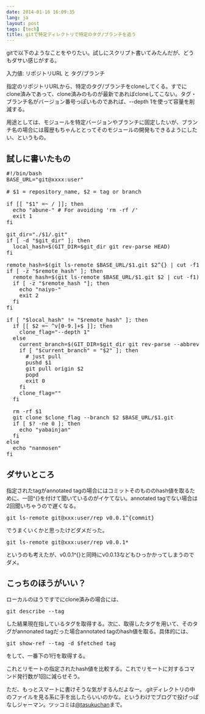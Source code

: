 ```yaml
---
date: 2014-01-16 16:09:35
lang: ja
layout: post
tags: [tech]
title: gitで特定ディレクトリで特定のタグ/ブランチを追う
---
```

gitで以下のようなことをやりたい。試しにスクリプト書いてみたんだが、どうもダサい感じがする。

入力値: リポジトリURL と タグ/ブランチ

指定のリポジトリURLから、特定のタグ/ブランチをcloneしてくる。すでにclone済みであって、clone済みのものが最新であればcloneしてこない。タグ・ブランチ名がバージョン番号っぽいものであれば、--depth 1を使って容量を削減する。

用途としては、モジュールを特定バージョンやブランチに固定したいが、ブランチ名の場合には履歴もちゃんととってそのモジュールの開発もできるようにしたい、というもの。

## 試しに書いたもの

<pre class="prettyprint linenums">
#!/bin/bash
BASE_URL="git@xxxx:user"

# $1 = repository_name, $2 = tag or branch

if [[ "$1" =~ / ]]; then
  echo "abune-" # For avoiding 'rm -rf /'
  exit 1
fi

git_dir="./$1/.git"
if [ -d "$git_dir" ]; then
  local_hash=$(GIT_DIR=$git_dir git rev-parse HEAD)
fi

remote_hash=$(git ls-remote $BASE_URL/$1.git $2^{} | cut -f1)
if [ -z "$remote_hash" ]; then
  remote_hash=$(git ls-remote $BASE_URL/$1.git $2 | cut -f1)
  if [ -z "$remote_hash "]; then
    echo "naiyo-"
    exit 2
  fi
fi

if [ "$local_hash" != "$remote_hash" ]; then
  if [[ $2 =~ ^v[0-9.]+$ ]]; then
    clone_flag="--depth 1"
  else
    current_branch=$(GIT_DIR=$git_dir git rev-parse --abbrev-ref HEAD)
    if [ "$current_branch" = "$2" ]; then
      # just pull
      pushd $1
      git pull origin $2
      popd
      exit 0
    fi
    clone_flag=""
  fi

  rm -rf $1
  git clone $clone_flag --branch $2 $BASE_URL/$1.git
  if [ $? -ne 0 ]; then
    echo "yabainjan"
  fi
else
  echo "nanmosen"
fi
</pre>

## ダサいところ

指定されたtagがannotated tagの場合にはコミットそのもののhash値を取るために、一回^{}を付けて聞いているのがイケてない。annotated tagでない場合は2回聞いちゃうので遅くなる。

<pre class="prettyprint">
git ls-remote git@xxx:user/rep v0.0.1^{commit}
</pre>

でうまくいくかと思ったけどダメだった。

<pre class="prettyprint">
git ls-remote git@xxx:user/rep v0.0.1*
</pre>

というのも考えたが、v0.0.1^{}と同時にv0.0.13などもひっかかってしまうのでダメ。

## こっちのほうがいい？

ローカルのほうですでにclone済みの場合には、

<pre class="prettyprint">
git describe --tag
</pre>

した結果現在指しているタグを取得する。次に、取得したタグを用いて、そのタグがannonated tagだった場合annotated tagのhash値を取る。具体的には、

<pre class="prettyprint">
git show-ref --tag -d $fetched_tag
</pre>

をして、一番下の1行を取得する。

これとリモートの指定されたhash値を比較する。これでリモートに対するコマンド発行数が1回に減らせそう。

ただ、もっとスマートに書けそうな気がするんだよなー。.gitディレクトリの中のファイルを見る系に手を出したらいいのかな。というわけでブログで投げっぱなしジャーマン。ツッコミは[@tasukuchan](https://twitter.com/tasukuchan/)まで。
